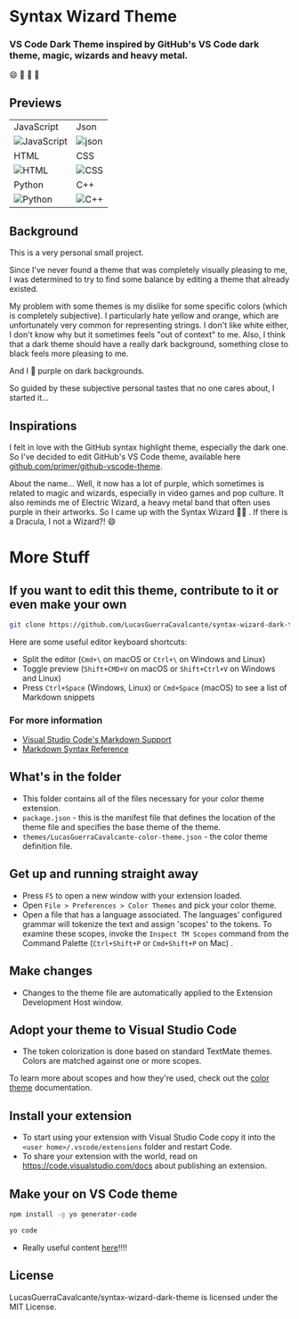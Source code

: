 # Syntax Wizard Theme

### VS Code Dark Theme inspired by GitHub's VS Code dark theme, magic, wizards and heavy metal.
😄 💜 🧙 🔮

## Previews


|   |   | 
| ------------- | ------------- | 
|  JavaScript |  Json | 
| ![JavaScript](https://i.imgur.com/gTH41vI.png)  | ![json](https://i.imgur.com/5ZPeNkv.png)  |
|  HTML | CSS  | 
| ![HTML](https://i.imgur.com/ekyoHDz.png)  | ![CSS](https://i.imgur.com/LXVlbqL.png)  |
| Python  | C++  | 
| ![Python](https://i.imgur.com/gIN2Z2H.png)  | ![C++](https://i.imgur.com/0qFj3xJ.png)  |


## Background 

This is a very personal small project. 

Since I've never found a theme that was completely visually pleasing to me, I was determined to try to find some balance by editing a theme that already existed.

My problem with some themes is my dislike for some specific colors (which is completely subjective). I particularly hate yellow and orange, which are unfortunately very common for representing strings. I don't like white either, I don't know why but it sometimes feels "out of context" to me. Also, I think that a dark theme should have a really dark background, something close to black feels more pleasing to me.

And I 💜 purple on dark backgrounds.

So guided by these subjective personal tastes that no one cares about, I started it...

## Inspirations 

I felt in love with the GitHub syntax highlight theme, especially the dark one. So I've decided to edit GitHub's VS Code theme, available here [github.com/primer/github-vscode-theme](https://github.com/primer/github-vscode-theme).

About the name... Well, it now has a lot of purple, which sometimes is related to magic and wizards, especially in video games and pop culture. It also reminds me of Electric Wizard, a heavy metal band that often uses purple in their artworks. So I came up with the Syntax Wizard 🧙🔮 . If there is a Dracula, I not a Wizard?! 😄

# More Stuff

## If you want to edit this theme, contribute to it or even make your own

```bash
git clone https://github.com/LucasGuerraCavalcante/syntax-wizard-dark-theme.git
```

Here are some useful editor keyboard shortcuts:

* Split the editor (`Cmd+\` on macOS or `Ctrl+\` on Windows and Linux)
* Toggle preview (`Shift+CMD+V` on macOS or `Shift+Ctrl+V` on Windows and Linux)
* Press `Ctrl+Space` (Windows, Linux) or `Cmd+Space` (macOS) to see a list of Markdown snippets

### For more information
* [Visual Studio Code's Markdown Support](http://code.visualstudio.com/docs/languages/markdown)
* [Markdown Syntax Reference](https://help.github.com/articles/markdown-basics/)

## What's in the folder

* This folder contains all of the files necessary for your color theme extension.
* `package.json` - this is the manifest file that defines the location of the theme file and specifies the base theme of the theme.
* `themes/LucasGuerraCavalcante-color-theme.json` - the color theme definition file.

## Get up and running straight away

* Press `F5` to open a new window with your extension loaded.
* Open `File > Preferences > Color Themes` and pick your color theme.
* Open a file that has a language associated. The languages' configured grammar will tokenize the text and assign 'scopes' to the tokens. To examine these scopes, invoke the `Inspect TM Scopes` command from the Command Palette (`Ctrl+Shift+P` or `Cmd+Shift+P` on Mac) .

## Make changes

* Changes to the theme file are automatically applied to the Extension Development Host window.

## Adopt your theme to Visual Studio Code

* The token colorization is done based on standard TextMate themes. Colors are matched against one or more scopes.

To learn more about scopes and how they're used, check out the [color theme](https://code.visualstudio.com/api/extension-guides/color-theme) documentation.

## Install your extension

* To start using your extension with Visual Studio Code copy it into the `<user home>/.vscode/extensions` folder and restart Code.
* To share your extension with the world, read on https://code.visualstudio.com/docs about publishing an extension.

## Make your on VS Code theme

```bash 
npm install -g yo generator-code
```

```bash 
yo code
```

* Really useful content [here](https://livierickson.com/blog/create-your-own-color-theme-for-visual-studio-code/)!!!!

## License

LucasGuerraCavalcante/syntax-wizard-dark-theme is licensed under the MIT License.

